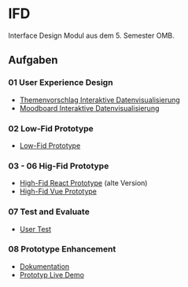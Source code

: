 # IFD

Interface Design Modul aus dem 5. Semester OMB.

## Aufgaben

### 01 User Experience Design

- [Themenvorschlag Interaktive Datenvisualisierung](./Aufgaben/01-User_Experience_Design/Themenvorschlag.pdf)
- [Moodboard Interaktive Datenvisualisierung](./Aufgaben/01-User_Experience_Design/Moodboard.pdf)

### 02 Low-Fid Prototype

- [Low-Fid Prototype](./Aufgaben/02-Prototyping/low-fid-prototype.png)

### 03 - 06 Hig-Fid Prototype

- [High-Fid React Prototype](https://react-file-explore-ifd.netlify.app) (alte Version)
- [High-Fid Vue Prototype](https://vue-file-explorer-ifd.netlify.app/)

### 07 Test and Evaluate

- [User Test](./Aufgaben/07-User_Testing/User_Testing.pdf)

### 08 Prototype Enhancement

- [Dokumentation](./Aufgaben/08-Prototype_Enhancement/Dokuementation.pdf)
- [Prototyp Live Demo](https://vue-file-explorer-ifd.netlify.app/)
